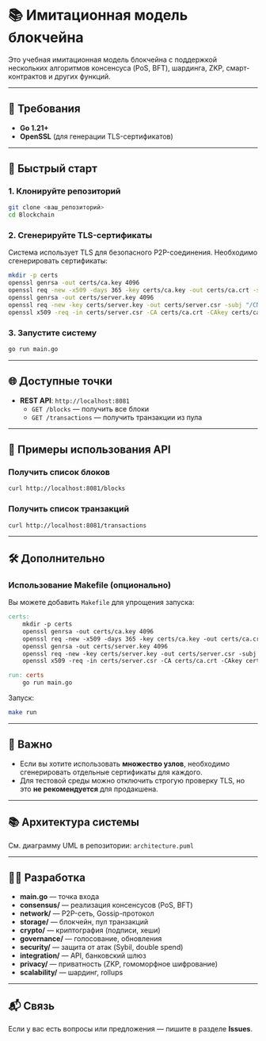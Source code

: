# 📚 Имитационная модель блокчейна

Это учебная имитационная модель блокчейна с поддержкой нескольких алгоритмов консенсуса (PoS, BFT), шардинга, ZKP, смарт-контрактов и других функций.

---

## 🧰 Требования

- **Go 1.21+**
- **OpenSSL** (для генерации TLS-сертификатов)

---

## 🚀 Быстрый старт

### 1. Клонируйте репозиторий

```bash
git clone <ваш_репозиторий>
cd Blockchain
```

### 2. Сгенерируйте TLS-сертификаты

Система использует TLS для безопасного P2P-соединения. Необходимо сгенерировать сертификаты:

```bash
mkdir -p certs
openssl genrsa -out certs/ca.key 4096
openssl req -new -x509 -days 365 -key certs/ca.key -out certs/ca.crt -subj "/CN=Test CA"
openssl genrsa -out certs/server.key 4096
openssl req -new -key certs/server.key -out certs/server.csr -subj "/CN=localhost"
openssl x509 -req -in certs/server.csr -CA certs/ca.crt -CAkey certs/ca.key -CAcreateserial -out certs/server.crt -days 365
```

### 3. Запустите систему

```bash
go run main.go
```

---

## 🌐 Доступные точки

- **REST API**: `http://localhost:8081`
  - `GET /blocks` — получить все блоки
  - `GET /transactions` — получить транзакции из пула

---

## 🧪 Примеры использования API

### Получить список блоков

```bash
curl http://localhost:8081/blocks
```

### Получить список транзакций

```bash
curl http://localhost:8081/transactions
```

---

## 🛠️ Дополнительно

### Использование Makefile (опционально)

Вы можете добавить `Makefile` для упрощения запуска:

```makefile
certs:
	mkdir -p certs
	openssl genrsa -out certs/ca.key 4096
	openssl req -new -x509 -days 365 -key certs/ca.key -out certs/ca.crt -subj "/CN=Test CA"
	openssl genrsa -out certs/server.key 4096
	openssl req -new -key certs/server.key -out certs/server.csr -subj "/CN=localhost"
	openssl x509 -req -in certs/server.csr -CA certs/ca.crt -CAkey certs/ca.key -CAcreateserial -out certs/server.crt -days 365

run: certs
	go run main.go
```

Запуск:

```bash
make run
```

---

## 📌 Важно

- Если вы хотите использовать **множество узлов**, необходимо сгенерировать отдельные сертификаты для каждого.
- Для тестовой среды можно отключить строгую проверку TLS, но это **не рекомендуется** для продакшена.

---

## 📚 Архитектура системы

См. диаграмму UML в репозитории: `architecture.puml`

---

## 🧑‍💻 Разработка

- **main.go** — точка входа
- **consensus/** — реализация консенсусов (PoS, BFT)
- **network/** — P2P-сеть, Gossip-протокол
- **storage/** — блокчейн, пул транзакций
- **crypto/** — криптография (подписи, хеши)
- **governance/** — голосование, обновления
- **security/** — защита от атак (Sybil, double spend)
- **integration/** — API, банковский шлюз
- **privacy/** — приватность (ZKP, гомоморфное шифрование)
- **scalability/** — шардинг, rollups

---

## 📬 Связь

Если у вас есть вопросы или предложения — пишите в разделе **Issues**.
